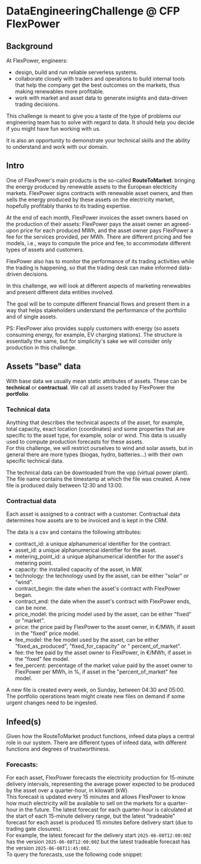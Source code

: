 # DataEngineeringChallenge @ CFP FlexPower

## Background

At FlexPower, engineers:

- design, build and run reliable serverless systems.
- collaborate closely with traders and operations to build internal tools that help the company get the best outcomes
  on the markets, thus making renewables more profitable.
- work with market and asset data to generate insights and data-driven trading decisions.

This challenge is meant to give you a taste of the type of problems our engineering team has to solve with regard to
data.
It should help you decide if you might have fun working with us.

It is also an opportunity to demonstrate your technical skills and the ability to understand and work with our domain.

## Intro

One of FlexPower's main products is the so-called **RouteToMarket**: bringing the energy produced by renewable
assets to the European electricity markets.
FlexPower signs contracts with renewable asset owners, and then sells the energy produced by
these assets on the electricity market, hopefully profitably thanks to its trading expertise.

At the end of each month, FlexPower invoices the asset owners based on the production of their assets:
FlexPower pays the asset owner an agreed-upon price for each produced MWh, and the asset owner pays FlexPower
a fee for the services provided, per MWh.
There are different pricing and fee models, i.e., ways to compute the price and fee, to accommodate different
types of assets and customers.

FlexPower also has to monitor the performance of its trading activities while the trading is happening, so that
the trading desk can make informed data-driven decisions.

In this challenge, we will look at different aspects of marketing renewables and present different data
entities involved.

The goal will be to compute different financial flows and present them in a way that helps stakeholders
understand the performance of the portfolio and of single assets.

PS: FlexPower also provides supply customers with energy (so assets consuming energy, for example, EV charging
stations).
The structure is essentially the same, but for simplicity's sake we will consider only production in this challenge.

## Assets "base" data

With base data we usually mean static attributes of assets. These can be **technical** or **contractual**.
We call all assets traded by FlexPower the **portfolio**.

### Technical data

Anything that describes the technical aspects of the asset, for example, total capacity, exact location (coordinates)
and some properties that are specific to the asset type, for example, solar or wind. This data is usually used to
compute production forecasts for these assets.\
For this challenge, we will restrict ourselves to wind and solar assets, but in general there are more
types (biogas, hydro, batteries...) with their own specific technical data.

The technical data can be downloaded from the vpp (virtual power plant). The file name contains the timestamp
at which the file was created. A new file is produced daily between 12:30 and 13:00.

### Contractual data

Each asset is assigned to a contract with a customer.
Contractual data determines how assets are to be invoiced and is kept in the CRM.

The data is a csv and contains the following attributes:

- contract_id: a unique alphanumerical identifier for the contract.
- asset_id: a unique alphanumerical identifier for the asset.
- metering_point_id: a unique alphanumerical identifier for the asset's metering point.
- capacity: the installed capacity of the asset, in MW.
- technology: the technology used by the asset, can be either "solar" or "wind".
- contract_begin: the date when the asset's contract with FlexPower began.
- contract_end: the date when the asset's contract with FlexPower ends, can be none.
- price_model: the pricing model used by the asset, can be either "fixed" or "market".
- price: the price paid by FlexPower to the asset owner, in €/MWh, if asset in the "fixed" price model.
- fee_model: the fee model used by the asset, can be either "fixed_as_produced", "fixed_for_capacity" or "
  percent_of_market".
- fee: the fee paid by the asset owner to FlexPower, in €/MWh, if asset in the "fixed" fee model.
- fee_percent: percentage of the market value paid by the asset owner to FlexPower per MWh, in %, if asset in the
  "percent_of_market" fee model.

A new file is created every week, on Sunday, between 04:30 and 05:00.
The portfolio operations team might create new files on demand if some urgent changes need to be ingested.

## Infeed(s)

Given how the RouteToMarket product functions, infeed data plays a central role in our system.
There are different types of infeed data, with different functions and degrees of trustworthiness.

### Forecasts:

For each asset, FlexPower forecasts the electricity production for 15-minute delivery intervals,
representing the average power expected to be produced by the asset over a quarter-hour, in kilowatt (kW).\
This forecast is updated every 15 minutes and allows FlexPower to know how much electricity will be available to sell
on the markets for a quarter-hour in the future. The latest forecast for each quarter-hour is calculated at the start
of each 15-minute delivery range, but the latest "tradeable" forecast for each asset is produced 15 minutes before
delivery start (due to trading gate closures).\
For example, the latest forecast for the delivery start `2025-06-08T12:00:00Z` has the version `2025-06-08T12:00:00Z`
but the latest tradeable forecast has the version `2025-06-08T11:45:00Z`.\
To query the forecasts, use the following code snippet: